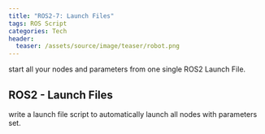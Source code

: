 ```yaml
---
title: "ROS2-7: Launch Files"
tags: ROS Script
categories: Tech
header:
  teaser: /assets/source/image/teaser/robot.png
---
```


start all your nodes and parameters from one single ROS2 Launch File.

## ROS2 - Launch Files

write a launch file script to automatically launch all nodes with parameters set.